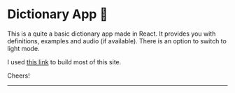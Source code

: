 # Dictionary App 📗

This is a quite a basic dictionary app made in React. It provides you with definitions, examples and audio (if available). There is an option to switch to light mode. 

I used [this link](https://www.youtube.com/watch?v=ToXna81iij0&list=PL0j7cSa1-AjtEfP1VIwrBn7UQU2hMWerP&index=12) to build most of this site. 

Cheers!

---
